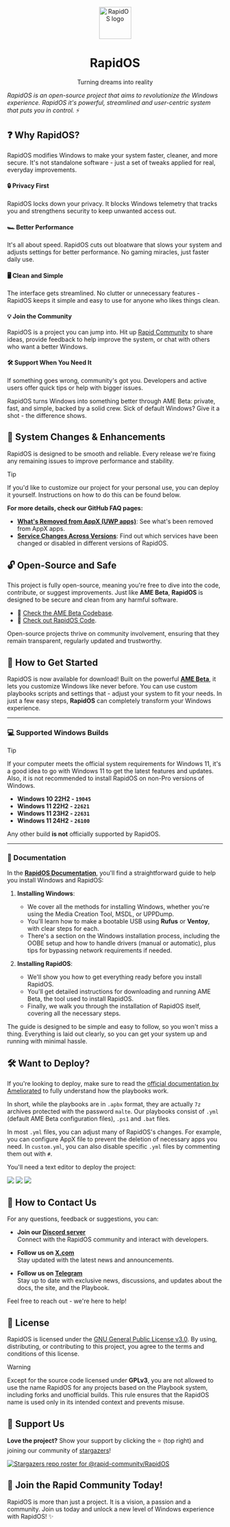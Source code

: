 <p align="center"><a href="https://github.com/rapid-community/RapidOS"><img src="https://i.imgur.com/M2N83g1.png" alt="RapidOS logo" width="75"/></a></p>
<h1 align="center">RapidOS</h1>
<p align="center">Turning dreams into reality</p>

*RapidOS is an open-source project that aims to revolutionize the Windows experience. RapidOS it's powerful, streamlined and user-centric system that puts you in control.* ⚡

## ❓ Why RapidOS?

RapidOS modifies Windows to make your system faster, cleaner, and more secure. It's not standalone software - just a set of tweaks applied for real, everyday improvements.

#### 🔒 Privacy First
RapidOS locks down your privacy. It blocks Windows telemetry that tracks you and strengthens security to keep unwanted access out.

#### 🏎️ Better Performance
It's all about speed. RapidOS cuts out bloatware that slows your system and adjusts settings for better performance. No gaming miracles, just faster daily use.

#### 🖥️ Clean and Simple
The interface gets streamlined. No clutter or unnecessary features - RapidOS keeps it simple and easy to use for anyone who likes things clean.

#### 💡 Join the Community
RapidOS is a project you can jump into. Hit up [Rapid Community](https://dsc.gg/rapid-community) to share ideas, provide feedback to help improve the system, or chat with others who want a better Windows.

#### 🛠️ Support When You Need It
If something goes wrong, community's got you. Developers and active users offer quick tips or help with bigger issues.

RapidOS turns Windows into something better through AME Beta: private, fast, and simple, backed by a solid crew. Sick of default Windows? Give it a shot - the difference shows.

## 🔧 System Changes & Enhancements

RapidOS is designed to be smooth and reliable. Every release we're fixing any remaining issues to improve performance and stability.

>[!Tip]
>
>If you'd like to customize our project for your personal use, you can deploy it yourself. Instructions on how to do this can be found below.

**For more details, check our GitHub FAQ pages:**

- **[What's Removed from AppX (UWP apps)](https://github.com/rapid-community/RapidOS/blob/main/Readme%20Collection/AppX%20README.md)**: See what's been removed from AppX apps.
- **[Service Changes Across Versions](https://github.com/rapid-community/RapidOS/blob/main/Readme%20Collection/Services%20README.md)**: Find out which services have been changed or disabled in different versions of RapidOS.

## 🔓 Open-Source and Safe

This project is fully open-source, meaning you're free to dive into the code, contribute, or suggest improvements. Just like **AME Beta**, **RapidOS** is designed to be secure and clean from any harmful software.

- 🔗 [Check the AME Beta Codebase](https://github.com/Ameliorated-LLC/trusted-uninstaller-cli/tree/master/TrustedUninstaller.CLI).
- 🔗 [Check out RapidOS Code](https://github.com/rapid-community/RapidOS/tree/main/RapidOS%20Sources).

Open-source projects thrive on community involvement, ensuring that they remain transparent, regularly updated and trustworthy.

## 🔨 How to Get Started

RapidOS is now available for download! Built on the powerful **[AME Beta](https://ameliorated.io/)**, it lets you customize Windows like never before. You can use custom playbooks scripts and settings that - adjust your system to fit your needs. In just a few easy steps, **RapidOS** can completely transform your Windows experience.

---

### 💻 Supported Windows Builds

>[!Tip]
>
>If your computer meets the official system requirements for Windows 11, it's a good idea to go with Windows 11 to get the latest features and updates. Also, it is not recommended to install RapidOS on non-Pro versions of Windows.

- **Windows 10 22H2 - `19045`**
- **Windows 11 22H2 - `22621`**
- **Windows 11 23H2 - `22631`**
- **Windows 11 24H2 - `26100`**

Any other build **is not** officially supported by RapidOS.

---

### 📜 Documentation

In the [**RapidOS Documentation**](https://docs.rapid-community.ru/), you'll find a straightforward guide to help you install Windows and RapidOS:

1. **Installing Windows**:
   - We cover all the methods for installing Windows, whether you're using the Media Creation Tool, MSDL, or UPPDump.
   - You'll learn how to make a bootable USB using **Rufus** or **Ventoy**, with clear steps for each.
   - There's a section on the Windows installation process, including the OOBE setup and how to handle drivers (manual or automatic), plus tips for bypassing network requirements if needed.

2. **Installing RapidOS**:
   - We'll show you how to get everything ready before you install RapidOS.
   - You'll get detailed instructions for downloading and running AME Beta, the tool used to install RapidOS.
   - Finally, we walk you through the installation of RapidOS itself, covering all the necessary steps.

The guide is designed to be simple and easy to follow, so you won't miss a thing. Everything is laid out clearly, so you can get your system up and running with minimal hassle.

## 🛠️ Want to Deploy?

If you're looking to deploy, make sure to read the [official documentation by Ameliorated](https://docs.ameliorated.io/) to fully understand how the playbooks work.

In short, while the playbooks are in `.apbx` format, they are actually `7z` archives protected with the password `malte`.
Our playbooks consist of `.yml` (default AME Beta configuration files), `.ps1` and `.bat` files.

In most `.yml` files, you can adjust many of RapidOS's changes. For example, you can configure AppX file to prevent the deletion of necessary apps you need. In `custom.yml`, you can also disable specific `.yml` files by commenting them out with `#`.

You'll need a text editor to deploy the project:

<a href="https://www.sublimetext.com"><img src="https://img.shields.io/badge/sublime_text-%23575757.svg?style=for-the-badge&logo=sublime-text&logoColor=important"></a>
<a href="https://notepad-plus-plus.org"><img src="https://img.shields.io/badge/Notepad++-90E59A.svg?style=for-the-badge&logo=notepad%2b%2b&logoColor=black"></a>
<a href="https://code.visualstudio.com"><img src="https://img.shields.io/badge/Visual%20Studio%20Code-0078d7.svg?style=for-the-badge&logo=visual-studio-code&logoColor=white"></a>

## 📧 How to Contact Us

For any questions, feedback or suggestions, you can:

- **Join our [Discord server](https://dsc.gg/rapid-community)**  
  Connect with the RapidOS community and interact with developers.

- **Follow us on [X.com](https://x.com/community_rapid)**  
  Stay updated with the latest news and announcements.

- **Follow us on [Telegram](https://t.me/rapid_community)**  
  Stay up to date with exclusive news, discussions, and updates about the docs, the site, and the Playbook.

Feel free to reach out - we're here to help!

## 📝 License

RapidOS is licensed under the [GNU General Public License v3.0](https://github.com/rapid-community/RapidOS/blob/main/LICENSE). By using, distributing, or contributing to this project, you agree to the terms and conditions of this license.

>[!Warning]
>
>Except for the source code licensed under **GPLv3**, you are not allowed to use the name RapidOS for any projects based on the Playbook system, including forks and unofficial builds. This rule ensures that the RapidOS name is used only in its intended context and prevents misuse.

## 🌟 Support Us

**Love the project?** Show your support by clicking the ⭐ (top right) and joining our community of [stargazers](https://github.com/rapid-community/RapidOS/stargazers)!

[![Stargazers repo roster for @rapid-community/RapidOS](https://reporoster.com/stars/dark/rapid-community/RapidOS)](https://github.com/rapid-community/RapidOS/stargazers)

## 🌊 Join the Rapid Community Today!

RapidOS is more than just a project. It is a vision, a passion and a community.
Join us today and unlock a new level of Windows experience with RapidOS! ✨